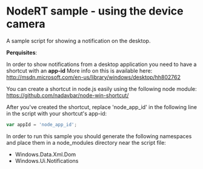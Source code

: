 NodeRT sample - using the device camera
=========================================

A sample script for showing a notification on the desktop.

**Perquisites**:

In order to show notifications from a desktop application you need to have a shortcut with an **app-id**
More info on this is available here: http://msdn.microsoft.com/en-us/library/windows/desktop/hh802762

You can create a shortcut in node.js easily using the following node module: https://github.com/nadavbar/node-win-shortcut/

After you've created the shortcut, replace 'node_app_id' in the following line in the script with your shortcut's app-id:

```javascript
var appId = 'node_app_id';
```

In order to run this sample you should generate the following namespaces and place them in a node_modules directory near the script file:

* Windows.Data.Xml.Dom
* Windows.Ui.Notifications